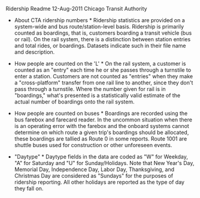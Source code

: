 Ridership Readme 
12-Aug-2011
Chicago Transit Authority

* About CTA ridership numbers *
Ridership statistics are provided on a system-wide and bus route/station-level basis. Ridership is primarily counted as boardings, that is, customers boarding a transit vehicle (bus or rail).  On the rail system, there is a distinction between station entries and total rides, or boardings. Datasets indicate such in their file name and description.

* How people are counted on the 'L' *
On the rail system, a customer is counted as an "entry" each time he or she passes through a turnstile to enter a station.  Customers are not counted as "entries" when they make a "cross-platform" transfer from one rail line to another, since they don't pass through a turnstile. Where the number given for rail is in "boardings," what's presented is a statistically valid estimate of the actual number of boardings onto the rail system. 

* How people are counted on buses *
Boardings are recorded using the bus farebox and farecard reader. In the uncommon situation when there is an operating error with the farebox and the onboard systems cannot determine on which route a given trip's boardings should be allocated, these boardings are tallied as Route 0 in some reports.  Route 1001 are shuttle buses used for construction or other unforeseen events.

* "Daytype" *
Daytype fields in the data are coded as "W" for Weekday, "A" for Saturday and "U" for Sunday/Holidays.  Note that New Year's Day, Memorial Day, Independence Day, Labor Day, Thanksgiving, and Christmas Day are considered as "Sundays" for the purposes of ridership reporting.  All other holidays are reported as the type of day they fall on.
